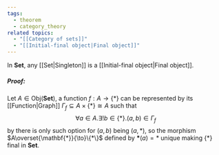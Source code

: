 ```yaml
---
tags:
  - theorem
  - category_theory
related topics:
  - "[[Category of sets]]"
  - "[[Initial-final object|Final object]]"
---
```

In $\mathbf{Set}$, any [[Set|Singleton]] is a [[Initial-final object|Final object]].
##### Proof:
Let $A\in\text{Obj}(\mathbf{Set})$, a function $f:A\to\{*\}$ can be represented by its [[Function|Graph]] $\Gamma_f\subseteq A\times \{*\}\cong A$ such that$$
\forall a\in A.\exists!b\in\{*\}.(a,b)\in\Gamma_f
$$by there is only such option for $(a,b)$ being $(a,*)$, so the morphism $A\overset{\mathbf{*}}{\to}\{*\}$ defined by $\mathbf{*}(a)=*$ unique making $\{*\}$ final in $\mathbf{Set}$.
